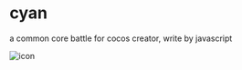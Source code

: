 # cyan
a common core battle for cocos creator, write by javascript


![icon](http://wx1.sinaimg.cn/mw690/56432499gy1fuxhbxb0bpj20cc0egahh.jpg)
